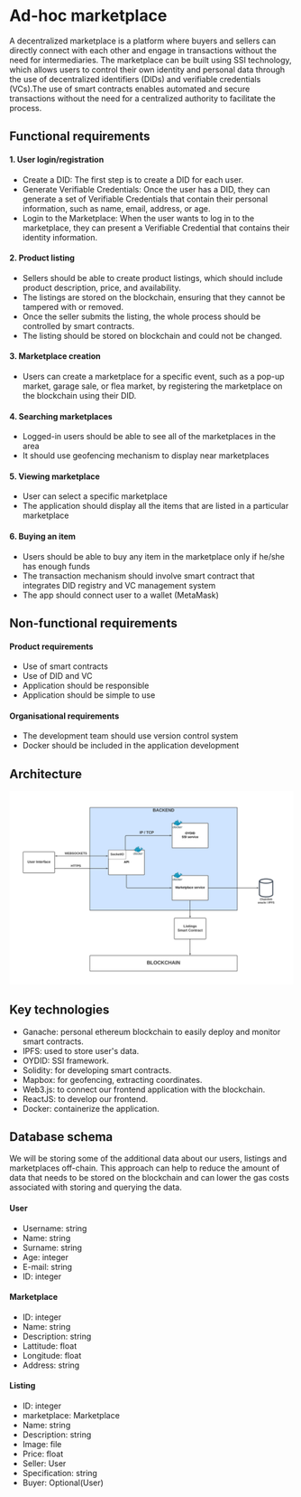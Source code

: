 # Ad-hoc marketplace

A decentralized marketplace is a platform where buyers and sellers can directly connect with each other and engage in transactions without the need for intermediaries. The marketplace can be built using SSI technology, which allows users to control their own identity and personal data through the use of decentralized identifiers (DIDs) and verifiable credentials (VCs).The use of smart contracts enables automated and secure transactions without the need for a centralized authority to facilitate the process.

## Functional requirements

#### 1. User login/registration
- Create a DID: The first step is to create a DID for each user. 
- Generate Verifiable Credentials: Once the user has a DID, they can generate a set of Verifiable Credentials that contain their personal information, such as name, email, address, or age.
- Login to the Marketplace: When the user wants to log in to the marketplace, they can present a Verifiable Credential that contains their identity information.

#### 2. Product listing
- Sellers should be able to create product listings, which should include product description, price, and availability.
- The listings are stored on the blockchain, ensuring that they cannot be tampered with or removed.
- Once the seller submits the listing, the whole process should be controlled by smart contracts.
- The listing should be stored on blockchain and could not be changed.

#### 3. Marketplace creation
- Users can create a marketplace for a specific event, such as a pop-up market, garage sale, or flea market, by registering the marketplace on the blockchain using their DID. 

#### 4. Searching marketplaces
- Logged-in users should be able to see all of the marketplaces in the area
- It should use geofencing mechanism to display near marketplaces

#### 5. Viewing marketplace
-  User can select a specific marketplace
-  The application should display all the items that are listed in a particular marketplace

#### 6. Buying an item
- Users should be able to buy any item in the marketplace only if he/she has enough funds
- The transaction mechanism should involve smart contract that integrates DID registry and VC management system
- The app should connect user to a wallet (MetaMask)

## Non-functional requirements
#### Product requirements
- Use of smart contracts
- Use of DID and VC
- Application should be responsible
- Application should be simple to use 

#### Organisational requirements
- The development team should use version control system
- Docker should be included in the application development

## Architecture
![Architecture](images/architecture.png)

## Key technologies
- Ganache: personal ethereum blockchain to easily deploy and monitor smart contracts.
- IPFS: used to store user's data.
- OYDID: SSI framework.
- Solidity: for developing smart contracts.
- Mapbox: for geofencing, extracting coordinates.
- Web3.js: to connect our frontend application with the blockchain.
- ReactJS: to develop our frontend.
- Docker: containerize the application.

## Database schema
We will be storing some of the additional data about our users, listings and marketplaces off-chain. This approach can help to reduce the amount of data that needs to be stored on the blockchain and can lower the gas costs associated with storing and querying the data.

#### User
- Username: string
- Name: string
- Surname: string
- Age: integer
- E-mail: string
- ID: integer

#### Marketplace
- ID: integer
- Name: string
- Description: string
- Lattitude: float
- Longitude: float
- Address: string

#### Listing
- ID: integer
- marketplace: Marketplace
- Name: string
- Description: string
- Image: file
- Price: float
- Seller: User
- Specification: string
- Buyer: Optional(User)
